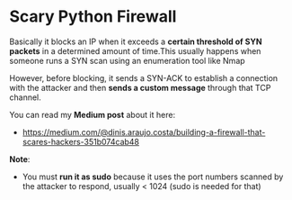 # Scary Python Firewall

Basically it blocks an IP when it exceeds a **certain threshold of SYN packets** in a determined amount of time.This usually happens when someone runs a SYN scan using an enumeration tool like Nmap

However, before blocking, it sends a SYN-ACK to establish a connection with the attacker and then **sends a custom message** through that TCP channel.

You can read my **Medium post** about it here:
- https://medium.com/@dinis.araujo.costa/building-a-firewall-that-scares-hackers-351b074cab48

**Note**:
  - You must **run it as sudo** because it uses the port numbers scanned by the attacker to respond, usually < 1024 (sudo is needed for that)
